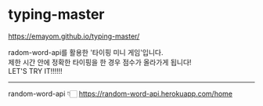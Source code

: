 # typing-master
https://emayom.github.io/typing-master/  
  
  radom-word-api를 활용한 '타이핑 미니 게임'입니다.  
  제한 시간 안에 정확한 타이핑을 한 경우 점수가 올라가게 됩니다!  
  LET'S TRY IT!!!!!!

<hr>

random-word-api 👇🏻 
https://random-word-api.herokuapp.com/home

